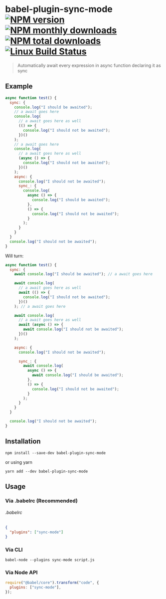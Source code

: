 # babel-plugin-sync-mode [![NPM version](https://img.shields.io/npm/v/babel-plugin-sync-mode.svg?style=flat)](https://www.npmjs.com/package/babel-plugin-sync-mode) [![NPM monthly downloads](https://img.shields.io/npm/dm/babel-plugin-sync-mode.svg?style=flat)](https://npmjs.org/package/babel-plugin-sync-mode) [![NPM total downloads](https://img.shields.io/npm/dt/babel-plugin-sync-mode.svg?style=flat)](https://npmjs.org/package/babel-plugin-sync-mode) [![Linux Build Status](https://img.shields.io/travis/leobastiani/babel-plugin-sync-mode.svg?style=flat&label=Travis)](https://travis-ci.com/leobastiani/babel-plugin-sync-mode)

> Automatically await every expression in async function declaring it as sync

## Example

```javascript
async function test() {
  sync: {
    console.log("I should be awaited");
    // a await goes here
    console.log(
      // a await goes here as well
      (() => {
        console.log("I should not be awaited");
      })()
    );
    // a await goes here
    console.log(
      // a await goes here as well
      (async () => {
        console.log("I should not be awaited");
      })()
    );
    async: {
      console.log("I should not be awaited");
      sync_: {
        console.log(
          async () => {
            console.log("I should be awaited");
          },
          () => {
            console.log("I should not be awaited");
          }
        );
      }
    }
  }
  console.log("I should not be awaited");
}
```

Will turn:

```javascript
async function test() {
  sync: {
    await console.log("I should be awaited"); // a await goes here

    await console.log(
      // a await goes here as well
      await (() => {
        console.log("I should not be awaited");
      })()
    ); // a await goes here

    await console.log(
      // a await goes here as well
      await (async () => {
        await console.log("I should not be awaited");
      })()
    );

    async: {
      console.log("I should not be awaited");

      sync_: {
        await console.log(
          async () => {
            await console.log("I should be awaited");
          },
          () => {
            console.log("I should not be awaited");
          }
        );
      }
    }
  }

  console.log("I should not be awaited");
}
```

## Installation

`npm install --save-dev babel-plugin-sync-mode`

or using yarn

`yarn add --dev babel-plugin-sync-mode`

## Usage

### Via .babelrc (Recommended)

###### .babelrc

```json
{
  "plugins": ["sync-mode"]
}
```

### Via CLI

`babel-node --plugins sync-mode script.js`

### Via Node API

```javascript
require("@babel/core").transform("code", {
  plugins: ["sync-mode"],
});
```
